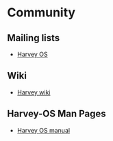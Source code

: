 # Community


## Mailing lists 

* <a href="https://groups.google.com/forum/#!forum/harvey">Harvey OS</a>

## Wiki 

* <a href="https://github.com/Harvey-OS/harvey/wiki">Harvey wiki</a>

## Harvey-OS Man Pages

* <a href="https://sevki.io/harvey/sys/man/1/0intro">Harvey OS manual</a>

